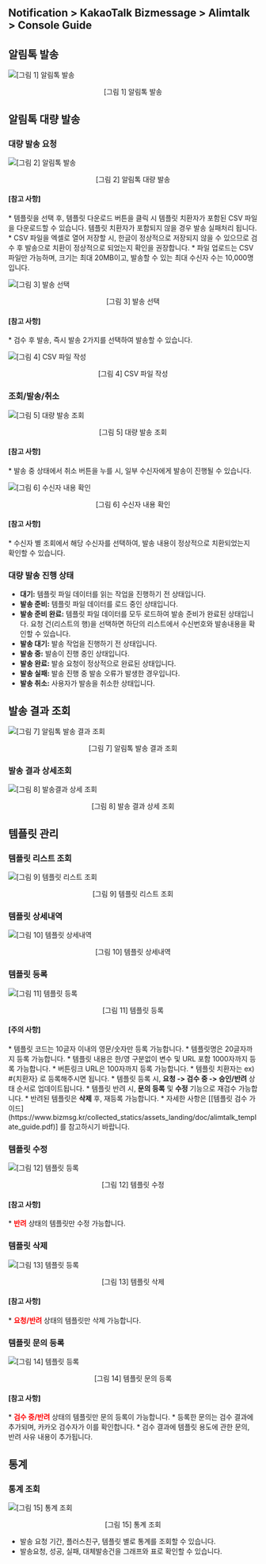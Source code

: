 ## Notification > KakaoTalk Bizmessage > Alimtalk > Console Guide

## 알림톡 발송
![[그림 1] 알림톡 발송](http://static.toastoven.net/prod_alimtalk/img09.png)
<center>[그림 1] 알림톡 발송</center>

## 알림톡 대량 발송
### 대량 발송 요청
![[그림 2] 알림톡 발송](http://static.toastoven.net/prod_alimtalk/img10.png)
<center>[그림 2] 알림톡 대량 발송</center>

<h4>[참고 사항]</h4>
* 템플릿을 선택 후, 템플릿 다운로드 버튼을 클릭 시 템플릿 치환자가 포함된 CSV 파일을 다운로드할 수 있습니다. 템플릿 치환자가 포함되지 않을 경우 발송 실패처리 됩니다.
* CSV 파일을 엑셀로 열어 저장할 시, 한글이 정상적으로 저장되지 않을 수 있으므로 검수 후 발송으로 치환이 정상적으로 되었는지 확인을 권장합니다.
* 파일 업로드는 CSV 파일만 가능하며, 크기는 최대 20MB이고, 발송할 수 있는 최대 수신자 수는 10,000명입니다.

![[그림 3] 발송 선택](http://static.toastoven.net/prod_alimtalk/img11.png)
<center>[그림 3] 발송 선택</center>

<h4>[참고 사항]</h4>
* 검수 후 발송, 즉시 발송 2가지를 선택하여 발송할 수 있습니다.

![[그림 4] CSV 파일 작성](http://static.toastoven.net/prod_alimtalk/img12.png)
<center>[그림 4] CSV 파일 작성</center>

### 조회/발송/취소
![[그림 5] 대량 발송 조회](http://static.toastoven.net/prod_alimtalk/img13.png)
<center>[그림 5] 대량 발송 조회</center>

<h4>[참고 사항]</h4>
* 발송 중 상태에서 취소 버튼을 누를 시, 일부 수신자에게 발송이 진행될 수 있습니다.

![[그림 6] 수신자 내용 확인](http://static.toastoven.net/prod_alimtalk/img14.png)
<center>[그림 6] 수신자 내용 확인</center>

<h4>[참고 사항]</h4>
* 수신자 별 조회에서 해당 수신자를 선택하여, 발송 내용이 정상적으로 치환되었는지 확인할 수 있습니다.

### 대량 발송 진행 상태
  - <b>대기:</b> 템플릿 파일 데이터를 읽는 작업을 진행하기 전 상태입니다.
  - <b>발송 준비:</b> 템플릿 파일 데이터를 로드 중인 상태입니다.
  - <b>발송 준비 완료:</b> 템플릿 파일 데이터를 모두 로드하여 발송 준비가 완료된 상태입니다. 요청 건(리스트의 행)을 선택하면 하단의 리스트에서 수신번호와 발송내용을 확인할 수 있습니다.
  - <b>발송 대기:</b> 발송 작업을 진행하기 전 상태입니다.
  - <b>발송 중:</b> 발송이 진행 중인 상태입니다.
  - <b>발송 완료:</b> 발송 요청이 정상적으로 완료된 상태입니다.
  - <b>발송 실패:</b> 발송 진행 중 발송 오류가 발생한 경우입니다.
  - <b>발송 취소:</b> 사용자가 발송을 취소한 상태입니다.


## 발송 결과 조회
![[그림 7] 알림톡 발송 결과 조회](http://static.toastoven.net/prod_alimtalk/image15.png)
<center>[그림 7] 알림톡 발송 결과 조회</center>

### 발송 결과 상세조회
![[그림 8] 발송결과 상세 조회](http://static.toastoven.net/prod_alimtalk/image16.png)
<center>[그림 8] 발송 결과 상세 조회</center>

## 템플릿 관리
### 템플릿 리스트 조회
![[그림 9] 템플릿 리스트 조회](http://static.toastoven.net/prod_alimtalk/image17.png)
<center>[그림 9] 템플릿 리스트 조회</center>

### 템플릿 상세내역
![[그림 10] 템플릿 상세내역](http://static.toastoven.net/prod_alimtalk/image18.png)
<center>[그림 10] 템플릿 상세내역</center>

### 템플릿 등록
![[그림 11] 템플릿 등록](http://static.toastoven.net/prod_alimtalk/img19.png)
<center>[그림 11] 템플릿 등록</center>


<h4>[주의 사항]</h4>
* 템플릿 코드는 10글자 이내의 영문/숫자만 등록 가능합니다.
* 템플릿명은 20글자까지 등록 가능합니다.
* 템플릿 내용은 한/영 구분없이 변수 및 URL 포함 1000자까지 등록 가능합니다.
* 버튼링크 URL은 100자까지 등록 가능합니다.
* 템플릿 치환자는 ex) #{치환자} 로 등록해주시면 됩니다.
* 템플릿 등록 시, <b>요청 -> 검수 중 -> 승인/반려</b> 상태 순서로 업데이트됩니다.
* 템플릿 반려 시, <b>문의 등록</b> 및 <b>수정</b> 기능으로 재검수 가능합니다.
* 반려된 템플릿은 <b>삭제</b> 후, 재등록 가능합니다.
* 자세한 사항은 [[템플릿 검수 가이드](https://www.bizmsg.kr/collected_statics/assets_landing/doc/alimtalk_template_guide.pdf)] 를 참고하시기 바랍니다.

### 템플릿 수정
![[그림 12] 템플릿 등록](http://static.toastoven.net/prod_alimtalk/img20.png)
<center>[그림 12] 템플릿 수정</center>

<h4>[참고 사항]</h4>
* <b><span style="color:red">반려</span></b> 상태의 템플릿만 수정 가능합니다.

### 템플릿 삭제
![[그림 13] 템플릿 등록](http://static.toastoven.net/prod_alimtalk/image21.png)
<center>[그림 13] 템플릿 삭제</center>

<h4>[참고 사항]</h4>
* <b><span style="color:red">요청/반려</span></b> 상태의 템플릿만 삭제 가능합니다.

### 템플릿 문의 등록
![[그림 14] 템플릿 등록](http://static.toastoven.net/prod_alimtalk/image22.png)
<center>[그림 14] 템플릿 문의 등록</center>

<h4>[참고 사항]</h4>
* <b><span style="color:red">검수 중/반려</span></b> 상태의 템플릿만 문의 등록이 가능합니다.
* 등록한 문의는 검수 결과에 추가되며, 카카오 검수자가 이를 확인합니다.
* 검수 결과에 템플릿 용도에 관한 문의, 반려 사유 내용이 추가됩니다.

## 통계
### 통계 조회
![[그림 15] 통계 조회 ](http://static.toastoven.net/prod_alimtalk/img25.png)
<center>[그림 15] 통계 조회</center>

* 발송 요청 기간, 플러스친구, 템플릿 별로 통계를 조회할 수 있습니다.
* 발송요청, 성공, 실패, 대체발송건을 그래프와 표로 확인할 수 있습니다.